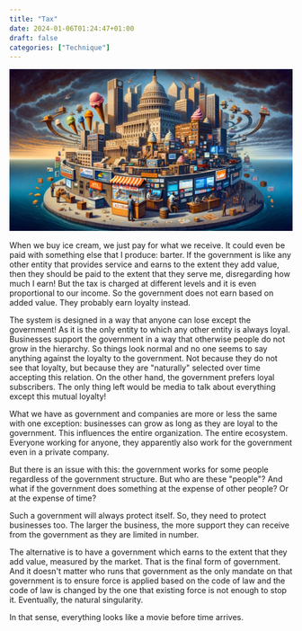 ```yaml
---
title: "Tax"
date: 2024-01-06T01:24:47+01:00
draft: false
categories: ["Technique"]
---
```

![Tax](./tax.png)

When we buy ice cream, we just pay for what we receive. It could even be paid with something else that I produce: barter.
If the government is like any other entity that provides service and earns to the extent they add value, then they should be paid to the extent that they serve me, disregarding how much I earn! But the tax is charged at different levels and it is even proportional to our income. So the government does not earn based on added value. They probably earn loyalty instead.

The system is designed in a way that anyone can lose except the government! As it is the only entity to which any other entity is always loyal. Businesses support the government in a way that otherwise people do not grow in the hierarchy. So things look normal and no one seems to say anything against the loyalty to the government. Not because they do not see that loyalty, but because they are "naturally" selected over time accepting this relation. On the other hand, the government prefers loyal subscribers. The only thing left would be media to talk about everything except this mutual loyalty!

What we have as government and companies are more or less the same with one exception: businesses can grow as long as they are loyal to the government. This influences the entire organization. The entire ecosystem. Everyone working for anyone, they apparently also work for the government even in a private company.

But there is an issue with this: the government works for some people regardless of the government structure. But who are these "people"? And what if the government does something at the expense of other people? Or at the expense of time?

Such a government will always protect itself. So, they need to protect businesses too. The larger the business, the more support they can receive from the government as they are limited in number.

The alternative is to have a government which earns to the extent that they add value, measured by the market. That is the final form of government. And it doesn't matter who runs that government as the only mandate on that government is to ensure force is applied based on the code of law and the code of law is changed by the one that existing force is not enough to stop it. Eventually, the natural singularity.

In that sense, everything looks like a movie before time arrives.
